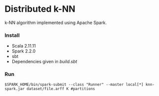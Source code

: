 # Distributed k-NN
k-NN algorithm implemented using Apache Spark.

### Install
* Scala 2.11.11
* Spark 2.2.0
* sbt
* Dependencies given in *build.sbt*

### Run
```
$SPARK_HOME/bin/spark-submit --class "Runner" --master local[*] knn-spark.jar dataset/file.arff K #partitions
```
